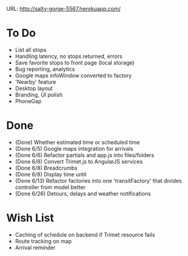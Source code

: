 URL: http://salty-gorge-5567.herokuapp.com/

To Do
==============
- List all stops
- Handling latency, no stops returned, errors
- Save favorite stops to front page (local storage)
- Bug reporting, analytics
- Google maps infoWindow converted to factory
- 'Nearby' feature
- Desktop layout
- Branding, UI polish
- PhoneGap

Done
==============
- (Done) Whether estimated time or scheduled time
- (Done 6/5) Google maps integration for arrivals
- (Done 6/6) Refactor partials and app.js into files/folders
- (Done 6/8) Convert Trimet.js to AngularJS services
- (Done 6/8) Breadcrumbs
- (Done 6/8) Display time until
- (Done 6/13) Refactor factories into one 'transitFactory' that divides controller from model better
- (Done 6/26) Detours, delays and weather notifications

Wish List
==============
- Caching of schedule on backend if Trimet resource fails
- Route tracking on map
- Arrival reminder